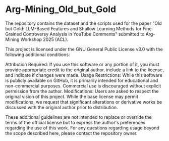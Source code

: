 # Arg-Mining_Old_but_Gold
The repository contains the dataset and the scripts used for the paper "Old but Gold: LLM-Based Features and Shallow Learning Methods for Fine-Grained Controversy Analysis in YouTube Comments" submitted to Arg-Mining Workshop 2025 (ACL). 

This project is licensed under the GNU General Public License v3.0 with the following additional conditions:

Attribution Required: If you use this software or any portion of it, you must provide appropriate credit to the original author, include a link to the license, and indicate if changes were made.
Usage Restrictions: While this software is publicly available on GitHub, it is primarily intended for educational and non-commercial purposes. Commercial use is discouraged without explicit permission from the author.
Modifications: Users are asked to respect the original vision of this project. While the base license may permit modifications, we request that significant alterations or derivative works be discussed with the original author prior to distribution.

These additional guidelines are not intended to replace or override the terms of the official license but to express the author's preferences regarding the use of this work. For any questions regarding usage beyond the scope described here, please contact the repository owner.
